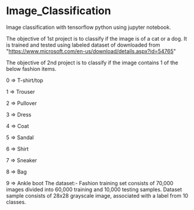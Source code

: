 # Image_Classification
Image classification with tensorflow python using jupyter notebook.

The objective of 1st project is to classify if the image is of a cat or a dog. It is trained and tested using labeled dataset of downloaded
from "https://www.microsoft.com/en-us/download/details.aspx?id=54765"

The objective of 2nd project is to classify if the image contains 1 of the below fashion items.

0 => T-shirt/top

1 => Trouser

2 => Pullover

3 => Dress

4 => Coat

5 => Sandal

6 => Shirt

7 => Sneaker

8 => Bag

9 => Ankle boot
The dataset:-
Fashion training set consists of 70,000 images divided into 60,000 training and 10,000 testing samples. Dataset sample consists of 28x28 grayscale image, associated with a label from 10 classes.
